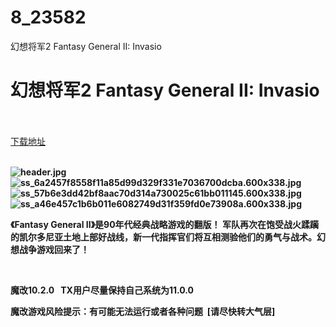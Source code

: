 # 8_23582
幻想将军2 Fantasy General II: Invasio
# 幻想将军2 Fantasy General II: Invasio
 <br/></br>
[下载地址](https://www.switch520.cc/article/23582 "下载地址")
<br/></br>

<p><strong><img title="header.jpg" src="https://www.switch520.cc/muke_img/2021_10_22_c6c793e6a8e1c.jpg" alt="header.jpg"></strong><br>
<strong><img title="ss_6a2457f8558f11a85d99d329f331e7036700dcba.600x338.jpg" src="https://www.switch520.cc/muke_img/2021_10_22_473414e1bfb7b.jpg" alt="ss_6a2457f8558f11a85d99d329f331e7036700dcba.600x338.jpg"></strong><br>
<strong><img title="ss_57b6e3dd42bf8aac70d314a730025c61bb011145.600x338.jpg" src="https://www.switch520.cc/muke_img/2021_10_22_a0dbaff761edc.jpg" alt="ss_57b6e3dd42bf8aac70d314a730025c61bb011145.600x338.jpg"></strong><br>
<strong><img title="ss_a46e457c1b6b011e6082749d31f359fd0e73908a.600x338.jpg" src="https://www.switch520.cc/muke_img/2021_10_22_2d6c55bac564c.jpg" alt="ss_a46e457c1b6b011e6082749d31f359fd0e73908a.600x338.jpg">&nbsp;</strong></p>
<p><strong>《Fantasy General II》是90年代经典战略游戏的翻版！ 军队再次在饱受战火蹂躏的凯尔多尼亚土地上部好战线，新一代指挥官们将互相测验他们的勇气与战术。幻想战争游戏回来了！</strong></p>
<p>&nbsp;</p>
<p><strong>魔改10.2.0 &nbsp;&nbsp;TX用户尽量保持自己系统为11.0.0</strong></p>
<p><strong>魔改游戏风险提示：有可能无法运行或者各种问题 &nbsp;[请尽快转大气层]</strong></p>
